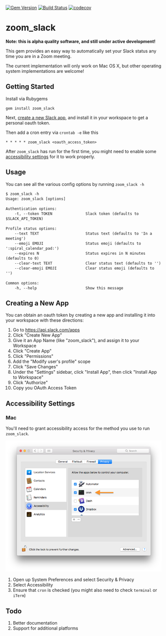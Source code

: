 [![Gem Version](https://badge.fury.io/rb/zoom_slack.svg)](https://badge.fury.io/rb/zoom_slack)
[![Build Status](https://travis-ci.org/bwebster/zoom_slack.svg?branch=master)](https://travis-ci.org/bwebster/zoom_slack)
[![codecov](https://codecov.io/gh/bwebster/zoom_slack/branch/master/graph/badge.svg)](https://codecov.io/gh/bwebster/zoom_slack)

# zoom_slack

**Note: this is alpha quality software, and still under active development!**

This gem provides an easy way to automatically set your Slack status any time you are in a Zoom meeting.  

The current implementation will only work on Mac OS X, but other operating system implementations are welcome!

## Getting Started

Install via Rubygems

    gem install zoom_slack
    
Next, [create a new Slack app](#Creating-a-New-App), and install it in your workspace to get a personal oauth token.

Then add a cron entry via `crontab -e` like this

    * * * * * zoom_slack <oauth_access_token>
   
After `zoom_slack` has run for the first time, you might need to enable some [accessibility settings](#Accessibility-Settings) for it to work properly.
    
## Usage

You can see all the various config options by running `zoom_slack -h`

    $ zoom_slack -h
    Usage: zoom_slack [options]

    Authentication options:
        -t, --token TOKEN               Slack token (defaults to $SLACK_API_TOKEN)

    Profile status options:
        --text TEXT                     Status text (defaults to 'In a meeting')
        --emoji EMOJI                   Status emoji (defaults to ':spiral_calendar_pad:')
        --expires N                     Status expires in N minutes (defaults to 0)
        --clear-text TEXT               Clear status text (defaults to '')
        --clear-emoji EMOJI             Clear status emoji (defaults to '')

    Common options:
        -h, --help                      Show this message

## Creating a New App

You can obtain an oauth token by creating a new app and installing it into your workspace with these directions:

1. Go to https://api.slack.com/apps
1. Click "Create New App"
1. Give it an App Name (like "zoom_slack"), and assign it to your Workspace
1. Click "Create App"
1. Click "Permissions"
1. Add the "Modify user's profile" scope
1. Click "Save Changes"
1. Under the "Settings" sidebar, click "Install App", then click "Install App to Workspace"
1. Click "Authorize"
1. Copy you OAuth Access Token

## Accessibility Settings

### Mac

You'll need to grant accessibility access for the method you use to run `zoom_slack`.  

![accessibility settings](https://github.com/bwebster/zoom_slack/blob/master/docs/images/mac_accessibility_settings.png)

1. Open up System Preferences and select Security & Privacy
1. Select Accessibility
1. Ensure that `cron` is checked (you might also need to check `terminal` or `iTerm`)
   

## Todo

1. Better documentation
1. Support for additional platforms
